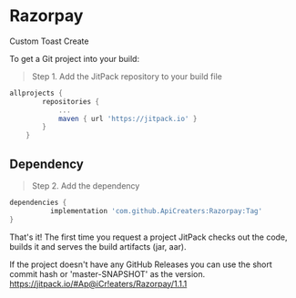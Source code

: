 # Razorpay
Custom Toast Create

To get a Git project into your build:
> Step 1. Add the JitPack repository to your build file
> 
```gradle
allprojects {
		repositories {
			...
			maven { url 'https://jitpack.io' }
		}
	}
```

## Dependency
  
  
> Step 2. Add the dependency
  ```gradle
  dependencies {
	        implementation 'com.github.ApiCreaters:Razorpay:Tag'
}
```
  
  That's it! The first time you request a project JitPack checks out the code, builds it and serves the build artifacts (jar, aar).

If the project doesn't have any GitHub Releases you can use the short commit hash or 'master-SNAPSHOT' as the version.
https://jitpack.io/#Ap@iCr!eaters/Razorpay/1.1.1
